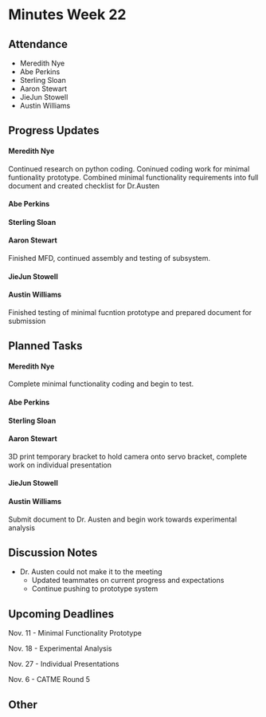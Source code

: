 # Minutes Week 22

## Attendance
   - Meredith Nye
   - Abe Perkins
   - Sterling Sloan
   - Aaron Stewart
   - JieJun Stowell
   - Austin Williams

## Progress Updates
#### Meredith Nye
Continued research on python coding. Coninued coding work for minimal funtionality prototype. Combined minimal functionality requirements into full document and created checklist for Dr.Austen
#### Abe Perkins
#### Sterling Sloan
#### Aaron Stewart
Finished MFD, continued assembly and testing of subsystem.
#### JieJun Stowell
#### Austin Williams
Finished testing of minimal fucntion prototype and prepared document for submission

## Planned Tasks
#### Meredith Nye
Complete minimal functionality coding and begin to test.
#### Abe Perkins
#### Sterling Sloan
#### Aaron Stewart
3D print temporary bracket to hold camera onto servo bracket, complete work on individual presentation
#### JieJun Stowell
#### Austin Williams
Submit document to Dr. Austen and begin work towards experimental analysis

## Discussion Notes
- Dr. Austen could not make it to the meeting
  - Updated teammates on current progress and expectations
  - Continue pushing to prototype system

## Upcoming Deadlines
Nov. 11 - Minimal Functionality Prototype

Nov. 18 - Experimental Analysis

Nov. 27 - Individual Presentations

Nov. 6 - CATME Round 5
## Other
